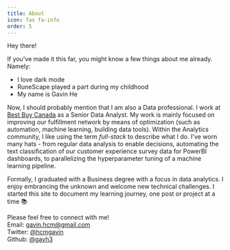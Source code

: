 ```yaml
---
title: About
icon: fas fa-info
order: 5
---
```

Hey there!

If you've made it this far, you might know a few things about me already. Namely:
- I love dark mode
- RuneScape played a part during my childhood
- My name is Gavin He

Now, I should probably mention that I am also a Data professional. I work at [Best Buy Canada](https://www.bestbuy.ca) as a Senior Data Analyst. My work is mainly focused on improving our fulfillment network by means of optimization (such as automation, machine learning, building data tools). Within the Analytics community, I like using the term *full-stack* to describe what I do. I've worn many hats - from regular data analysis to enable decisions, automating the text classification of our customer experience survey data for PowerBI dashboards, to parallelizing the hyperparameter tuning of a machine learning pipeline.

Formally, I graduated with a Business degree with a focus in data analytics. I enjoy embrancing the unknown and welcome new technical challenges. I started this site to document my learning journey, one post or project at a time 📚

Please feel free to connect with me!\
Email: [gavin.hcm@gmail.com](mailto:gavin.hcm@gmail.com)\
Twitter: [@hcmgavin](https://twitter.com/hcmgavin)\
Github: [@gavh3](https://github.com/gavh3)

